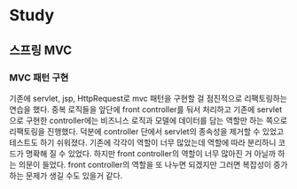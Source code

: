 # Study

## 스프링 MVC
### MVC 패턴 구현
기존에 servlet, jsp, HttpRequest로 mvc 패턴을 구현할 걸 점진적으로 리팩토링하는 연습을 했다.
중복 로직들을 앞단에 front controller를 둬서 처리하고 기존에 servlet으로 구현한 controller에는
비즈니스 로직과 모델에 데이터를 담는 역할만 하는 쪽으로 리팩토링을 진행했다. 덕분에 controller 단에서 servlet의 
종속성을 제거할 수 있었고 테스트도 하기 쉬워졌다. 기존에 각각이 역할이 너무 많았는데 역할에 따라 분리하니 코드가 명확해 질 수 있었다.
하지만 front controller의 역할이 너무 많아진 거 아닐까 하는 의문이 들었다. front controller의 역할을 또 나누면 되겠지만
그러면 복잡성이 증가하는 문제가 생길 수도 있을거 같다.
